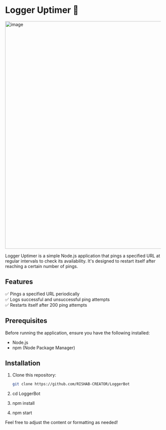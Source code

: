# Logger Uptimer 🚀

<img width="1385" height="735" alt="image" src="https://github.com/user-attachments/assets/3e534915-3da0-4c16-8033-7610aa33dfbd" />

Logger Uptimer is a simple Node.js application that pings a specified URL at regular intervals to check its availability. It's designed to restart itself after reaching a certain number of pings.

## Features

✅ Pings a specified URL periodically  
✅ Logs successful and unsuccessful ping attempts  
✅ Restarts itself after 200 ping attempts  

## Prerequisites

Before running the application, ensure you have the following installed:

- Node.js
- npm (Node Package Manager)

## Installation

1. Clone this repository:

   ```bash
   git clone https://github.com/RISHAB-CREATOR/LoggerBot
   
2. cd LoggerBot
3. npm install
4. npm start



Feel free to adjust the content or formatting as needed!
